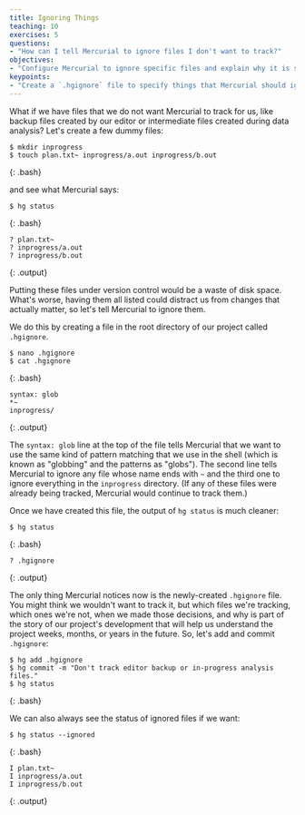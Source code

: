 ```yaml
---
title: Ignoring Things
teaching: 10
exercises: 5
questions:
- "How can I tell Mercurial to ignore files I don't want to track?"
objectives:
- "Configure Mercurial to ignore specific files and explain why it is sometimes useful to do so."
keypoints:
- "Create a `.hgignore` file to specify things that Mercurial should ignore."
---
```


What if we have files that we do not want Mercurial to track for us,
like backup files created by our editor or intermediate files created during
data analysis?
Let's create a few dummy files:

~~~
$ mkdir inprogress
$ touch plan.txt~ inprogress/a.out inprogress/b.out
~~~
{: .bash}

and see what Mercurial says:

~~~
$ hg status
~~~
{: .bash}

~~~
? plan.txt~
? inprogress/a.out
? inprogress/b.out
~~~
{: .output}

Putting these files under version control would be a waste of disk space.
What's worse,
having them all listed could distract us from changes that actually matter,
so let's tell Mercurial to ignore them.

We do this by creating a file in the root directory of our project called
`.hgignore`.

~~~
$ nano .hgignore
$ cat .hgignore
~~~
{: .bash}

~~~
syntax: glob
*~
inprogress/
~~~
{: .output}

The `syntax: glob` line at the top of the file tells Mercurial that we want to
use the same kind of pattern matching that we use in the shell
(which is known as "globbing" and the patterns as "globs").
The second line tells Mercurial to ignore any file whose name ends with `~`
and the third one to ignore everything in the `inprogress` directory.
(If any of these files were already being tracked,
Mercurial would continue to track them.)

Once we have created this file,
the output of `hg status` is much cleaner:

~~~
$ hg status
~~~
{: .bash}

~~~
? .hgignore
~~~
{: .output}

The only thing Mercurial notices now is the newly-created `.hgignore` file.
You might think we wouldn't want to track it,
but which files we're tracking,
which ones we're not,
when we made those decisions,
and why is part of the story of our project's development that will help us
understand the project weeks,
months,
or years in the future.
So,
let's add and commit `.hgignore`:

~~~
$ hg add .hgignore
$ hg commit -m "Don't track editor backup or in-progress analysis files."
$ hg status
~~~
{: .bash}

We can also always see the status of ignored files if we want:

~~~
$ hg status --ignored
~~~
{: .bash}

~~~
I plan.txt~
I inprogress/a.out
I inprogress/b.out
~~~
{: .output}
